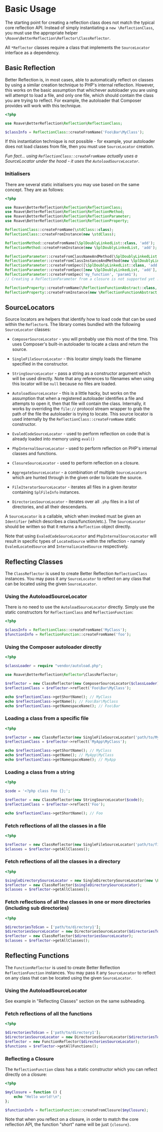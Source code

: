 # Basic Usage

The starting point for creating a reflection class does not match the typical
core reflection API. Instead of simply instantiating a `new \ReflectionClass`,
you must use the appropriate helper `\Roave\BetterReflection\Reflector\ClassReflector`.

All `*Reflector` classes require a class that implements the `SourceLocator`
interface as a dependency.

## Basic Reflection

Better Reflection is, in most cases, able to automatically reflect on classes
by using a similar creation technique to PHP's internal reflection. However,
this works on the basic assumption that whichever autoloader you are using will
attempt to load a file, and only one file, which should contain the class you
are trying to reflect. For example, the autoloader that Composer provides will
work with this technique.

```php
<?php

use Roave\BetterReflection\Reflection\ReflectionClass;

$classInfo = ReflectionClass::createFromName('Foo\Bar\MyClass');
```

If this instantiation technique is not possible - for example, your autoloader
does not load classes from file, then you must use `SourceLocator` creation.

*Fun fact... using `ReflectionClass::createFromName` actually uses a
SourceLocator under the hood - it uses the `AutoloadSourceLocator`.*

### Initialisers

There are several static initialisers you may use based on the same concept.
They are as follows:

```php
<?php

use Roave\BetterReflection\Reflection\ReflectionClass;
use Roave\BetterReflection\Reflection\ReflectionMethod;
use Roave\BetterReflection\Reflection\ReflectionParameter;
use Roave\BetterReflection\Reflection\ReflectionProperty;

ReflectionClass::createFromName(\stdClass::class);
ReflectionClass::createFromInstance(new \stdClass);

ReflectionMethod::createFromName(\SplDoublyLinkedList::class, 'add');
ReflectionMethod::createFromInstance(new \SplDoublyLinkedList, 'add');

ReflectionParameter::createFromClassNameAndMethod(\SplDoublyLinkedList::class, 'add', 'index');
ReflectionParameter::createFromClassInstanceAndMethod(new \SplDoublyLinkedList, 'add', 'index');
ReflectionParameter::createFromSpec([\SplDoublyLinkedList::class, 'add'], 'index');
ReflectionParameter::createFromSpec([new \SplDoublyLinkedList, 'add'], 'index');
ReflectionParameter::createFromSpec('my_function', 'param1');
// Creating a ReflectionParameter from a closure is not supported yet :(

ReflectionProperty::createFromName(\ReflectionFunctionAbstract::class, 'name');
ReflectionProperty::createFromInstance(new \ReflectionFunctionAbstract, 'name')
```

## SourceLocators

Source locators are helpers that identify how to load code that can be used
within the `Reflector`s. The library comes bundled with the following 
`SourceLocator` classes:

 * `ComposerSourceLocator` - you will probably use this most of the time. This
    uses Composer's built-in autoloader to locate a class and return the source.
    
 * `SingleFileSourceLocator` - this locator simply loads the filename specified
    in the constructor.
    
 * `StringSourceLocator` - pass a string as a constructor argument which will
    be used directly. Note that any references to filenames when using this
    locator will be `null` because no files are loaded.

 * `AutoloadSourceLocator` - this is a little hacky, but works on the assumption
    that when a registered autoloader identifies a file and attempts to open it,
    then that file will contain the class. Internally, it works by overriding
    the `file://` protocol stream wrapper to grab the path of the file the
    autoloader is trying to locate. This source locator is used internally by
    the `ReflectionClass::createFromName` static constructor.

 * `EvaledCodeSourceLocator` - used to perform reflection on code that is
    already loaded into memory using `eval()`

 * `PhpInternalSourceLocator` - used to perform reflection on PHP's internal
    classes and functions.

 * `ClosureSourceLocator` - used to perform reflection on a closure.

 * `AggregateSourceLocator` - a combination of multiple `SourceLocator`s which
    are hunted through in the given order to locate the source.

 * `FileIteratorSourceLocator` - iterates all files in a given iterator
    containing `SplFileInfo` instances.

 * `DirectoriesSourceLocator` - iterates over all `.php` files in a list of
   directories, and all their descendants.

A `SourceLocator` is a callable, which when invoked must be given an
`Identifier` (which describes a class/function/etc.). The `SourceLocator`
should be written so that it returns a `Reflection` object directly.

Note that using `EvaledCodeSourceLocator` and `PhpInternalSourceLocator` will
result in specific types of `LocatedSource` within the reflection - namely
`EvaledLocatedSource` and `InternalLocatedSource` respectively.

## Reflecting Classes

The `ClassReflector` is used to create Better Reflection `ReflectionClass`
instances. You may pass it any `SourceLocator` to reflect on any class that
can be located using the given `SourceLocator`.

### Using the AutoloadSourceLocator

There is no need to use the `AutoloadSourceLocator` directly. Simply use the
static constructors for `ReflectionClass` and `ReflectionFunction`:

```php
<?php

$classInfo = ReflectionClass::createFromName('MyClass');
$functionInfo = ReflectionFunction::createFromName('foo');
```

### Using the Composer autoloader directly

```php
<?php

$classLoader = require "vendor/autoload.php";

use Roave\BetterReflection\Reflector\ClassReflector;

$reflector = new ClassReflector(new ComposerSourceLocator($classLoader));
$reflectionClass = $reflector->reflect('Foo\Bar\MyClass');

echo $reflectionClass->getShortName(); // MyClass
echo $reflectionClass->getName(); // Foo\Bar\MyClass
echo $reflectionClass->getNamespaceName(); // Foo\Bar
```

### Loading a class from a specific file

```php
<?php

$reflector = new ClassReflector(new SingleFileSourceLocator('path/to/MyApp/MyClass.php'));
$reflectionClass = $reflector->reflect('MyApp\MyClass');

echo $reflectionClass->getShortName(); // MyClass
echo $reflectionClass->getName(); // MyApp\MyClass
echo $reflectionClass->getNamespaceName(); // MyApp
```

### Loading a class from a string

```php
<?php

$code = '<?php class Foo {};';

$reflector = new ClassReflector(new StringSourceLocator($code));
$reflectionClass = $reflector->reflect('Foo');

echo $reflectionClass->getShortName(); // Foo
```

### Fetch reflections of all the classes in a file

```php
<?php

$reflector = new ClassReflector(new SingleFileSourceLocator('path/to/file.php'));
$classes = $reflector->getAllClasses();
```

### Fetch reflections of all the classes in a directory

```php
<?php

$singleDirectorySourceLocator = new SingleDirectorySourceLocator(new \FilesystemIterator('path/to/directory'));
$reflector = new ClassReflector($singleDirectorySourceLocator);
$classes = $reflector->getAllClasses();
```

### Fetch reflections of all the classes in one or more directories (including sub directories)

```php
<?php

$directoriesToScan = ['path/to/directory1'];
$directoriesSourceLocator = new DirectoriesSourceLocator($directoriesToScan);
$reflector = new ClassReflector($directoriesSourceLocator);
$classes = $reflector->getAllClasses();
```


## Reflecting Functions

The `FunctionReflector` is used to create Better Reflection `ReflectionFunction`
instances. You may pass it any `SourceLocator` to reflect on any class that
can be located using the given `SourceLocator`.

### Using the AutoloadSourceLocator

See example in "Reflecting Classes" section on the same subheading.

### Fetch reflections of all the functions

```php
<?php

$directoriesToScan = ['path/to/directory1'];
$directoriesSourceLocator = new DirectoriesSourceLocator($directoriesToScan);
$reflector = new FunctionReflector($directoriesSourceLocator);
$functions = $reflector->getAllFunctions();
```

### Reflecting a Closure

The `ReflectionFunction` class has a static constructor which you can reflect
directly on a closure:

```php
<?php

$myClosure = function () {
    echo "Hello world!\n";
};

$functionInfo = ReflectionFunction::createFromClosure($myClosure);
```

Note that when you reflect on a closure, in order to match the core reflection
API, the function "short" name will be just `{closure}`.
